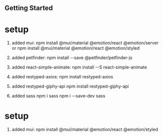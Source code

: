 ## Getting Started

# setup

1.  added mui:
npm install @mui/material @emotion/react @emotion/server
or
npm install @mui/material @emotion/react @emotion/styled

2. added petfinder:
npm install --save @petfinder/petfinder-js

3. added react-simple-animate:
npm install --S react-simple-animate

4. added restyped-axios:
npm install restyped-axios

5. added restyped-giphy-api
npm install restyped-giphy-api

6. added sass
npm i sass
npm i --save-dev sass



# setup

1.  added mui:
npm install @mui/material @emotion/react @emotion/styled